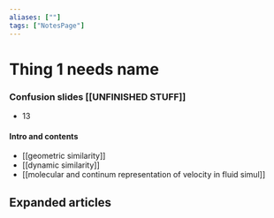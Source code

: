 ```yaml
---
aliases: [""]
tags: ["NotesPage"]
---
```


# Thing 1 needs name

### Confusion slides [[UNFINISHED STUFF]]
- 13

#### Intro and contents
- [[geometric similarity]]
- [[dynamic similarity]]
- [[molecular and continum representation of velocity in fluid simul]]


## Expanded articles
